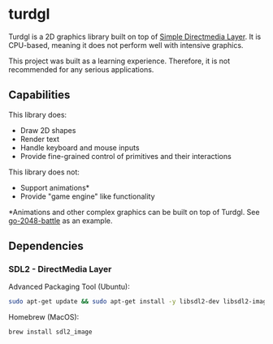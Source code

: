 # turdgl

Turdgl is a 2D graphics library built on top of [Simple Directmedia Layer](https://www.libsdl.org/). It is CPU-based, meaning it does not perform well with intensive graphics.

This project was built as a learning experience. Therefore, it is not recommended for any serious applications.

## Capabilities

This library does:
- Draw 2D shapes
- Render text
- Handle keyboard and mouse inputs
- Provide fine-grained control of primitives and their interactions

This library does not:
- Support animations*
- Provide "game engine" like functionality

*Animations and other complex graphics can be built on top of Turdgl. See [go-2048-battle](http://github.com/z-riley/go-2048-battle) as an example.

## Dependencies

### SDL2 - DirectMedia Layer

Advanced Packaging Tool (Ubuntu):
```sh
sudo apt-get update && sudo apt-get install -y libsdl2-dev libsdl2-image-dev
```

Homebrew (MacOS):
```sh
brew install sdl2_image
```
